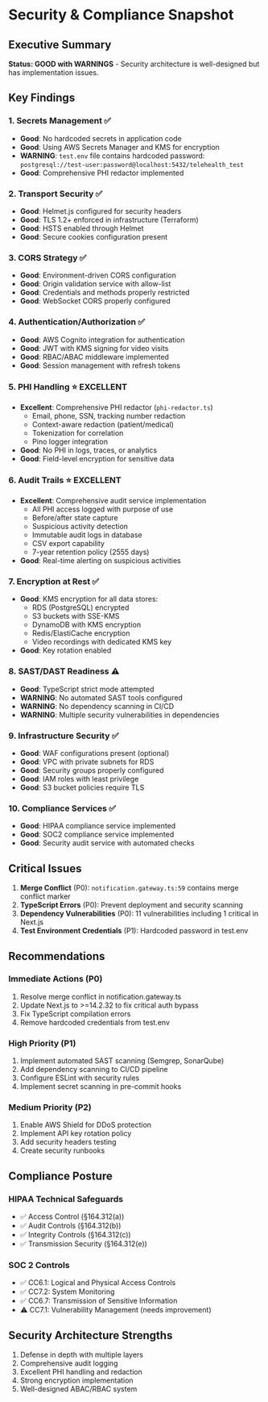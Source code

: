 # Security & Compliance Snapshot

## Executive Summary
**Status: GOOD with WARNINGS** - Security architecture is well-designed but has implementation issues.

## Key Findings

### 1. Secrets Management ✅
- **Good**: No hardcoded secrets in application code
- **Good**: Using AWS Secrets Manager and KMS for encryption
- **WARNING**: `test.env` file contains hardcoded password: `postgresql://test-user:password@localhost:5432/telehealth_test`
- **Good**: Comprehensive PHI redactor implemented

### 2. Transport Security ✅
- **Good**: Helmet.js configured for security headers
- **Good**: TLS 1.2+ enforced in infrastructure (Terraform)
- **Good**: HSTS enabled through Helmet
- **Good**: Secure cookies configuration present

### 3. CORS Strategy ✅
- **Good**: Environment-driven CORS configuration
- **Good**: Origin validation service with allow-list
- **Good**: Credentials and methods properly restricted
- **Good**: WebSocket CORS properly configured

### 4. Authentication/Authorization ✅
- **Good**: AWS Cognito integration for authentication
- **Good**: JWT with KMS signing for video visits
- **Good**: RBAC/ABAC middleware implemented
- **Good**: Session management with refresh tokens

### 5. PHI Handling ⭐ EXCELLENT
- **Excellent**: Comprehensive PHI redactor (`phi-redactor.ts`)
  - Email, phone, SSN, tracking number redaction
  - Context-aware redaction (patient/medical)
  - Tokenization for correlation
  - Pino logger integration
- **Good**: No PHI in logs, traces, or analytics
- **Good**: Field-level encryption for sensitive data

### 6. Audit Trails ⭐ EXCELLENT
- **Excellent**: Comprehensive audit service implementation
  - All PHI access logged with purpose of use
  - Before/after state capture
  - Suspicious activity detection
  - Immutable audit logs in database
  - CSV export capability
  - 7-year retention policy (2555 days)
- **Good**: Real-time alerting on suspicious activities

### 7. Encryption at Rest ✅
- **Good**: KMS encryption for all data stores:
  - RDS (PostgreSQL) encrypted
  - S3 buckets with SSE-KMS
  - DynamoDB with KMS encryption
  - Redis/ElastiCache encryption
  - Video recordings with dedicated KMS key
- **Good**: Key rotation enabled

### 8. SAST/DAST Readiness ⚠️
- **Good**: TypeScript strict mode attempted
- **WARNING**: No automated SAST tools configured
- **WARNING**: No dependency scanning in CI/CD
- **WARNING**: Multiple security vulnerabilities in dependencies

### 9. Infrastructure Security ✅
- **Good**: WAF configurations present (optional)
- **Good**: VPC with private subnets for RDS
- **Good**: Security groups properly configured
- **Good**: IAM roles with least privilege
- **Good**: S3 bucket policies require TLS

### 10. Compliance Services ✅
- **Good**: HIPAA compliance service implemented
- **Good**: SOC2 compliance service implemented
- **Good**: Security audit service with automated checks

## Critical Issues

1. **Merge Conflict** (P0): `notification.gateway.ts:59` contains merge conflict marker
2. **TypeScript Errors** (P0): Prevent deployment and security scanning
3. **Dependency Vulnerabilities** (P0): 11 vulnerabilities including 1 critical in Next.js
4. **Test Environment Credentials** (P1): Hardcoded password in test.env

## Recommendations

### Immediate Actions (P0)
1. Resolve merge conflict in notification.gateway.ts
2. Update Next.js to >=14.2.32 to fix critical auth bypass
3. Fix TypeScript compilation errors
4. Remove hardcoded credentials from test.env

### High Priority (P1)
1. Implement automated SAST scanning (Semgrep, SonarQube)
2. Add dependency scanning to CI/CD pipeline
3. Configure ESLint with security rules
4. Implement secret scanning in pre-commit hooks

### Medium Priority (P2)
1. Enable AWS Shield for DDoS protection
2. Implement API key rotation policy
3. Add security headers testing
4. Create security runbooks

## Compliance Posture

### HIPAA Technical Safeguards
- ✅ Access Control (§164.312(a))
- ✅ Audit Controls (§164.312(b))
- ✅ Integrity Controls (§164.312(c))
- ✅ Transmission Security (§164.312(e))

### SOC 2 Controls
- ✅ CC6.1: Logical and Physical Access Controls
- ✅ CC7.2: System Monitoring
- ✅ CC6.7: Transmission of Sensitive Information
- ⚠️ CC7.1: Vulnerability Management (needs improvement)

## Security Architecture Strengths
1. Defense in depth with multiple layers
2. Comprehensive audit logging
3. Excellent PHI handling and redaction
4. Strong encryption implementation
5. Well-designed ABAC/RBAC system

